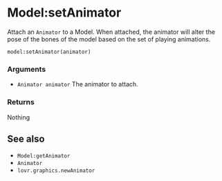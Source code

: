 <!--
category: reference
-->

Model:setAnimator
===

Attach an `Animator` to a Model.  When attached, the animator will alter the pose of the bones of
the model based on the set of playing animations.

    model:setAnimator(animator)

### Arguments

- `Animator animator` The animator to attach.

### Returns

Nothing

See also
---

- `Model:getAnimator`
- `Animator`
- `lovr.graphics.newAnimator`
